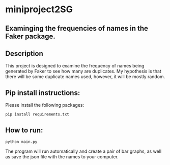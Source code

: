# miniproject2SG

## Examinging the frequencies of names in the Faker package.

## Description

This project is designed to examine the frequency of names being generated by Faker to see how many are duplicates.
My hypothesis is that there will be some duplicate names used, however, it will be mostly random.

## Pip install instructions:

Please install the following packages:
```
pip install requirements.txt
```

## How to run:

```
python main.py
```

The program will run automatically and create a pair of bar graphs, as well as save the json file with the names to your
computer.